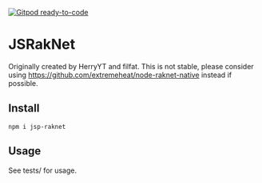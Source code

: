 [![Gitpod ready-to-code](https://img.shields.io/badge/Gitpod-ready--to--code-blue?logo=gitpod)](https://gitpod.io/#https://github.com/JSPrismarine/RakNet)

# JSRakNet

Originally created by HerryYT and filfat. This is not stable, please consider using https://github.com/extremeheat/node-raknet-native instead if possible.

## Install
```
npm i jsp-raknet
```

## Usage

See tests/ for usage.